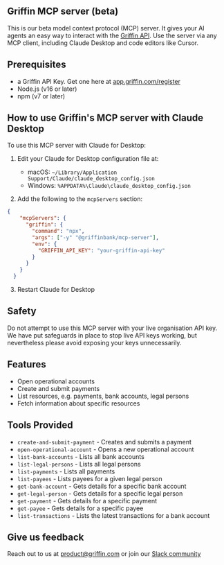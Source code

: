 ## Griffin MCP server (beta)
This is our beta model context protocol (MCP) server. It gives your AI agents an easy way to interact with the [Griffin API](https://docs.griffin.com). Use the server via any MCP client, including Claude Desktop and code editors like Cursor.

## Prerequisites

- a Griffin API Key. Get one here at [app.griffin.com/register](https://app.griffin.com/register)
- Node.js (v16 or later)
- npm (v7 or later)

## How to use Griffin's MCP server with Claude Desktop

To use this MCP server with Claude for Desktop:

1. Edit your Claude for Desktop configuration file at:
   - macOS: `~/Library/Application Support/Claude/claude_desktop_config.json`
   - Windows: `%APPDATA%\Claude\claude_desktop_config.json`

2. Add the following to the `mcpServers` section:

```json
{
    "mcpServers": {
      "griffin": {
        "command": "npx",
        "args": ["-y" "@griffinbank/mcp-server"],
        "env": {
          "GRIFFIN_API_KEY": "your-griffin-api-key"
        }
      }
    }
  }

```

3. Restart Claude for Desktop

## Safety
Do not attempt to use this MCP server with your live organisation API key. We have put safeguards in place to stop live API keys working, but nevertheless please avoid exposing your keys unnecessarily.

## Features

- Open operational accounts
- Create and submit payments
- List resources, e.g. payments, bank accounts, legal persons
- Fetch information about specific resources

## Tools Provided

- `create-and-submit-payment` - Creates and submits a payment
- `open-operational-account` - Opens a new operational account
- `list-bank-accounts` - Lists all bank accounts
- `list-legal-persons` - Lists all legal persons
- `list-payments` - Lists all payments
- `list-payees` - Lists payees for a given legal person
- `get-bank-account` - Gets details for a specific bank account
- `get-legal-person` - Gets details for a specific legal person
- `get-payment` - Gets details for a specific payment
- `get-payee` - Gets details for a specific payee
- `list-transactions` - Lists the latest transactions for a bank account

## Give us feedback
Reach out to us at product@griffin.com or join our [Slack community](https://join.slack.com/t/griffin-community/shared_invite/zt-1do6oaad0-HB54Hv9KEfYOLQoUlZ_77A)


